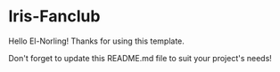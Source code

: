 # Iris-Fanclub

Hello El-Norling! Thanks for using this template.

Don't forget to update this README.md file to suit your project's needs!


